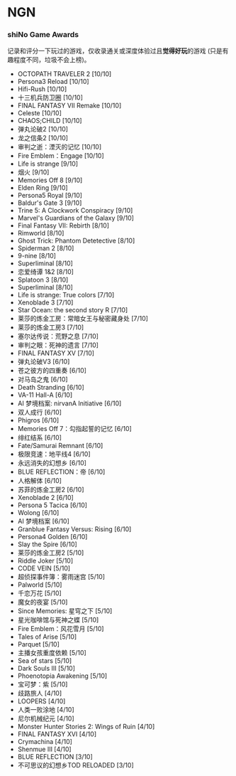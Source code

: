 # NGN


### shiNo Game Awards

记录和评分一下玩过的游戏，仅收录通关或深度体验过且**觉得好玩**的游戏 (只是有趣程度不同，垃圾不会上榜)。

- OCTOPATH TRAVELER 2 [10/10]
- Persona3 Reload [10/10]
- Hifi-Rush [10/10]
- 十三机兵防卫圈 [10/10]
- FINAL FANTASY VII Remake [10/10]
- Celeste [10/10]
- CHAOS;CHILD [10/10]
- 弹丸论破2 [10/10]
- 龙之信条2 [10/10]
- 审判之逝：湮灭的记忆 [10/10]
- Fire Emblem：Engage [10/10]
- Life is strange [9/10]
- 烟火 [9/10]
- Memories Off 8 [9/10]
- Elden Ring [9/10]
- Persona5 Royal [9/10]
- Baldur's Gate 3 [9/10]
- Trine 5: A Clockwork Conspiracy [9/10]
- Marvel's Guardians of the Galaxy [9/10]
- Final Fantasy VII: Rebirth [8/10]
- Rimworld [8/10]
- Ghost Trick: Phantom Detetective [8/10]
- Spiderman 2 [8/10]
- 9-nine [8/10]
- Superliminal [8/10]
- 恋爱绮谭 1&2 [8/10]
- Splatoon 3 [8/10]
- Superliminal [8/10]
- Life is strange: True colors [7/10]
- Xenoblade 3 [7/10]
- Star Ocean: the second story R [7/10]
- 莱莎的炼金工房：常暗女王与秘密藏身处 [7/10]
- 莱莎的炼金工房3 [7/10]
- 塞尔达传说：荒野之息 [7/10]
- 审判之眼：死神的遗言 [7/10]
- FINAL FANTASY XV [7/10]
- 弹丸论破V3 [6/10]
- 苍之彼方的四重奏 [6/10]
- 对马岛之鬼 [6/10]
- Death Stranding [6/10]
- VA-11 Hall-A [6/10]
- AI 梦境档案: nirvanA Initiative [6/10]
- 双人成行 [6/10]
- Phigros [6/10]
- Memories Off 7：勾指起誓的记忆 [6/10]
- 绯红结系 [6/10]
- Fate/Samurai Remnant [6/10]
- 极限竞速：地平线4 [6/10]
- 永远消失的幻想乡 [6/10]
- BLUE REFLECTION：帝 [6/10]
- 人格解体 [6/10]
- 苏菲的炼金工房2 [6/10]
- Xenoblade 2 [6/10]
- Persona 5 Tacica [6/10]
- Wolong [6/10]
- AI 梦境档案 [6/10]
- Granblue Fantasy Versus: Rising [6/10]
- Persona4 Golden [6/10]
- Slay the Spire [6/10]
- 莱莎的炼金工房2 [5/10]
- Riddle Joker [5/10]
- CODE VEIN [5/10]
- 超侦探事件簿：雾雨迷宫 [5/10]
- Palworld [5/10]
- 千恋万花 [5/10]
- 魔女的夜宴 [5/10]
- Since Memories: 星穹之下 [5/10]
- 星光咖啡馆与死神之蝶 [5/10]
- Fire Emblem：风花雪月 [5/10]
- Tales of Arise [5/10]
- Parquet [5/10]
- 主播女孩重度依赖 [5/10]
- Sea of stars [5/10]
- Dark Souls III [5/10]
- Phoenotopia Awakening [5/10]
- 宝可梦：紫 [5/10]
- 歧路旅人 [4/10]
- LOOPERS [4/10]
- 人类一败涂地 [4/10]
- 尼尔机械纪元 [4/10]
- Monster Hunter Stories 2: Wings of Ruin [4/10]
- FINAL FANTASY XVI [4/10]
- Crymachina [4/10]
- Shenmue III [4/10]
- BLUE REFLECTION [3/10]
- 不可思议的幻想乡TOD RELOADED [3/10]


